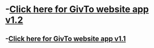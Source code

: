 # -[Click here for GivTo website app v1.2 ](https://givto1.netlify.com/) 
## -[Click here for GivTo website app v1.1 ](https://givto.netlify.com/) 

